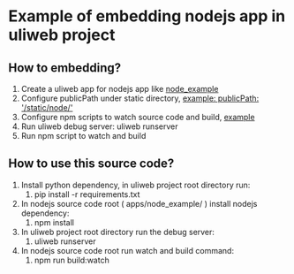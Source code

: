 # Example of embedding nodejs app in uliweb project

## How to embedding?

1. Create a uliweb app for nodejs app like [node_example](apps/node_example)
2. Configure publicPath under static directory, [example: publicPath: '/static/node/'](apps/node_example/webpack.prod.config.js#L11)
3. Configure npm scripts to watch source code and build, [example](apps/node_example/package.json#L6)
4. Run uliweb debug server: uliweb runserver
5. Run npm script to watch and build

## How to use this source code?

1. Install python dependency, in uliweb project root directory run:
   1. pip install -r requirements.txt
2. In nodejs source code root ( apps/node_example/ ) install nodejs dependency:
   1. npm install
3. In uliweb project root directory run the debug server:
   1. uliweb runserver
4. In nodejs source code root run watch and build command:
   1. npm run build:watch

